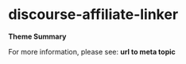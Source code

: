 # discourse-affiliate-linker

**Theme Summary**

For more information, please see: **url to meta topic**
